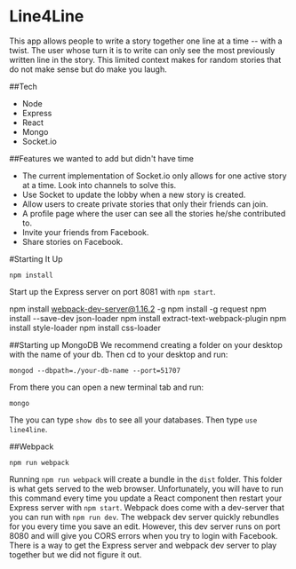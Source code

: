 # Line4Line

This app allows people to write a story together one line at a time -- with a twist. The user whose turn it is to write can only see the most previously written line in the story. This limited context makes for random stories that do not make sense but do make you laugh.

##Tech
- Node
- Express
- React
- Mongo
- Socket.io

##Features we wanted to add but didn't have time
- The current implementation of Socket.io only allows for one active story at a time. Look into channels to solve this.
- Use Socket to update the lobby when a new story is created.
- Allow users to create private stories that only their friends can join.
- A profile page where the user can see all the stories he/she contributed to.
- Invite your friends from Facebook.
- Share stories on Facebook.

#Starting It Up

```
npm install
```

Start up the Express server on port 8081 with `npm start`.

npm install webpack-dev-server@1.16.2 -g
npm install -g request
npm install --save-dev json-loader
npm install extract-text-webpack-plugin
npm install style-loader
npm install css-loader


##Starting up MongoDB
We recommend creating a folder on your desktop with the name of your db. Then cd to your desktop and run:
```
mongod --dbpath=./your-db-name --port=51707
```
From there you can open a new terminal tab and run:

```
mongo
```
The you can type `show dbs` to see all your databases. Then type `use line4line`.

##Webpack
```
npm run webpack
```
Running  `npm run webpack` will create a bundle in the `dist` folder. This folder is what gets served to the web browser. Unfortunately, you will have to run this command every time you update a React component then restart your Express server with `npm start`. Webpack does come with a dev-server that you can run with `npm run dev`. The webpack dev server quickly rebundles for you every time you save an edit. However, this dev server runs on port 8080 and will give you CORS errors when you try to login with Facebook. There is a way to get the Express server and webpack dev server to play together but we did not figure it out.
